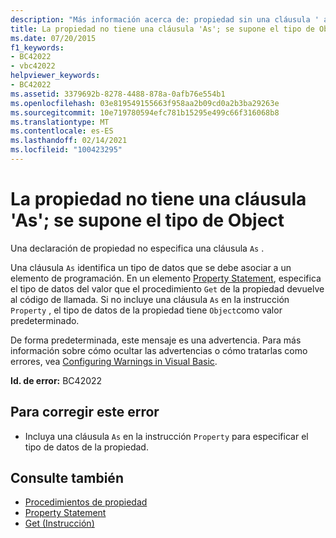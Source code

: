 ```yaml
---
description: "Más información acerca de: propiedad sin una cláusula ' as '; se supone el tipo de objeto"
title: La propiedad no tiene una cláusula 'As'; se supone el tipo de Object
ms.date: 07/20/2015
f1_keywords:
- BC42022
- vbc42022
helpviewer_keywords:
- BC42022
ms.assetid: 3379692b-8278-4488-878a-0afb76e554b1
ms.openlocfilehash: 03e819549155663f958aa2b09cd0a2b3ba29263e
ms.sourcegitcommit: 10e719780594efc781b15295e499c66f316068b8
ms.translationtype: MT
ms.contentlocale: es-ES
ms.lasthandoff: 02/14/2021
ms.locfileid: "100423295"
---
```

# <a name="property-without-an-as-clause-type-of-object-assumed"></a>La propiedad no tiene una cláusula 'As'; se supone el tipo de Object

Una declaración de propiedad no especifica una cláusula `As` .  
  
 Una cláusula `As` identifica un tipo de datos que se debe asociar a un elemento de programación. En un elemento [Property Statement](../language-reference/statements/property-statement.md), especifica el tipo de datos del valor que el procedimiento `Get` de la propiedad devuelve al código de llamada. Si no incluye una cláusula `As` en la instrucción `Property` , el tipo de datos de la propiedad tiene `Object`como valor predeterminado.  
  
 De forma predeterminada, este mensaje es una advertencia. Para más información sobre cómo ocultar las advertencias o cómo tratarlas como errores, vea [Configuring Warnings in Visual Basic](/visualstudio/ide/configuring-warnings-in-visual-basic).  
  
 **Id. de error:** BC42022  
  
## <a name="to-correct-this-error"></a>Para corregir este error  
  
- Incluya una cláusula `As` en la instrucción `Property` para especificar el tipo de datos de la propiedad.  
  
## <a name="see-also"></a>Consulte también

- [Procedimientos de propiedad](../programming-guide/language-features/procedures/property-procedures.md)
- [Property Statement](../language-reference/statements/property-statement.md)
- [Get (Instrucción)](../language-reference/statements/get-statement.md)

